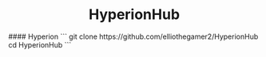 <h1 align="center">
   HyperionHub        
</h1>
#### Hyperion
 ```
 git clone https://github.com/elliothegamer2/HyperionHub
 cd HyperionHub
 ```

